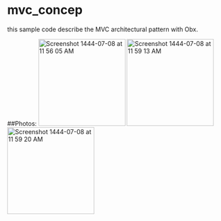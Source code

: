# mvc_concep

this sample code describe the MVC architectural pattern with Obx.

##Photos:
<img width="200" alt="Screenshot 1444-07-08 at 11 56 05 AM" src="https://user-images.githubusercontent.com/53023171/215432570-3e19a40c-9272-4b6a-8bbc-95fc50a82a0e.png">
<img width="200" alt="Screenshot 1444-07-08 at 11 59 13 AM" src="https://user-images.githubusercontent.com/53023171/215432569-0ba750a2-0fa7-4646-aa6a-9e47976d8f0b.png">
<img width="200" alt="Screenshot 1444-07-08 at 11 59 20 AM" src="https://user-images.githubusercontent.com/53023171/215432575-4e98a36f-0d1b-4a83-adf3-58e31c89da45.png">
